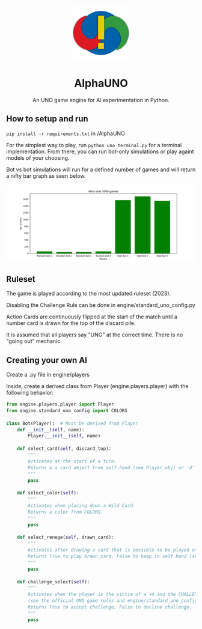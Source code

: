 <p align="center">
  <img src="https://raw.githubusercontent.com/castonln/AlphaUNO/main/img/AlphaUNO-Logo.png" width="150" height="150">
 </p>
 <h1 align="center">AlphaUNO</h1>
 <p align="center">An UNO game engine for AI experimentation in Python.</p>

## How to setup and run
`pip install -r requirements.txt` in /AlphaUNO

For the simplest way to play, run `python uno_terminal.py` for a terminal implementation. From there, you can run bot-only simulations or play againt models of your choosing.

Bot vs bot simulations will run for a defined number of games and will return a nifty bar graph as seen below.

![Example graph](https://raw.githubusercontent.com/castonln/AlphaUNO/main/img/Figure_1.png)

## Ruleset
The game is played according to the most updated ruleset (2023). 

Disabling the Challenge Rule can be done in engine/standard_uno_config.py

Action Cards are continuously flipped at the start of the match until a number card is drawn for the top of the discard pile.

It is assumed that all players say "UNO" at the correct time. There is no "going out" mechanic.

## Creating your own AI
Create a .py file in engine/players

Inside, create a derived class from Player (engine.players.player) with the following behavior:
```python
from engine.players.player import Player
from engine.standard_uno_config import COLORS

class Bot(Player):  # Must be derived from Player
    def __init__(self, name):
        Player.__init__(self, name)

    def select_card(self, discard_top):
        """
        Activates at the start of a turn.
        Returns a a card object from self.hand (see Player obj) or 'd' to indicate drawing a card.
        """
        pass
    
    def select_color(self):
        """
        Activates when placing down a Wild Card.
        Returns a color from COLORS.
        """
        pass
    
    def select_renege(self, drawn_card):
        """
        Activates after drawing a card that is possible to be played on top of the game's current discard_top.
        Returns True to play drawn_card, False to keep in self.hand (see Player obj).
        """
        pass
    
    def challenge_select(self):
        """
        Activates when the player is the victim of a +4 and the CHALLENGERULE is True 
        (see the official UNO game rules and engine/standard_uno_config.py).
        Returns True to accept challenge, False to decline challenge.
        """
        pass
```
